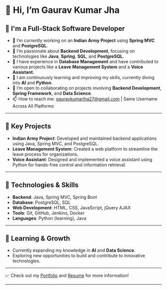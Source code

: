 # 👋 Hi, I’m Gaurav Kumar Jha

## 👀 I'm a Full-Stack Software Developer

- 🔭 I’m currently working on an **Indian Army Project** using **Spring MVC** and **PostgreSQL**.
- 🌱 I’m passionate about **Backend Development**, focusing on technologies like **Java**, **Spring**, **SQL**, and **PostgreSQL**.
- 💼 I have experience in **Database Management** and have contributed to various projects like a **Leave Management System** and a **Voice Assistant**.
- 🧠 I am continuously learning and improving my skills, currently diving into **AI** and **Python**.
- 💞️ I’m open to collaborating on projects involving **Backend Development**, **Spring Framework**, and **Data Science**.
- 📫 How to reach me: [gauravkumarjha27@gmail.com](mailto:gauravkumarjha27@gmail.com) | Same Username Across All Platforms

---

## 🚀 Key Projects

- **Indian Army Project**: Developed and maintained backend applications using Java, Spring MVC, and PostgreSQL.
- **Leave Management System**: Created a web platform to streamline the leave process for organizations.
- **Voice Assistant**: Designed and implemented a voice assistant using Python for hands-free control and information retrieval.

---

## 🔧 Technologies & Skills

- **Backend**: Java, Spring MVC, Spring Boot
- **Database**: PostgreSQL, SQL
- **Web Development**: HTML, CSS, JavaScript, jQuery AJAX
- **Tools**: Git, GitHub, Jenkins, Docker
- **Languages**: Python (learning), Java

---

## 🌱 Learning & Growth

- Currently expanding my knowledge in **AI** and **Data Science**.
- Exploring new opportunities to build and contribute to innovative technologies.

---

📈 Check out my [Portfolio](#) and [Resume](#) for more information!

---

<!---
GGauravKKumar/GGauravKKumar is a ✨ special ✨ repository because its `README.md` (this file) appears on your GitHub profile.
You can click the Preview link to take a look at your changes.
--->
